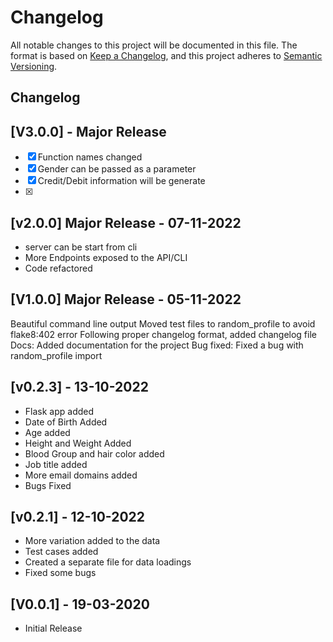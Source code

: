 # Changelog

All notable changes to this project will be documented in this file. The format is based on [Keep a Changelog](https://keepachangelog.com/en/1.0.0/), and this project adheres to [Semantic Versioning](https://semver.org/spec/v2.0.0.html).

## Changelog

## [V3.0.0] - Major Release

- [x] Function names changed
- [x] Gender can be passed as a parameter
- [x] Credit/Debit information will be generate
- [x]    

## [v2.0.0] Major Release - 07-11-2022

- server can be start from cli
- More Endpoints exposed to the API/CLI
- Code refactored

## [V1.0.0] Major Release - 05-11-2022

Beautiful command line output
Moved test files to random_profile to avoid flake8:402 error
Following proper changelog format, added changelog file
Docs: Added documentation for the project
Bug fixed: Fixed a bug with random_profile import

## [v0.2.3] - 13-10-2022

- Flask app added
- Date of Birth Added
- Age added
- Height and Weight Added
- Blood Group and hair color added
- Job title added
- More email domains added
- Bugs Fixed

## [v0.2.1] - 12-10-2022

- More variation added to the data
- Test cases added
- Created a separate file for data loadings
- Fixed some bugs


## [V0.0.1] - 19-03-2020

- Initial Release
